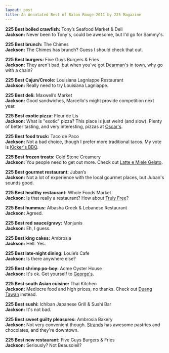 ```yaml
---
layout: post
title: An Annotated Best of Baton Rouge 2011 by 225 Magazine
---
```

**225 Best boiled crawfish:** Tony’s Seafood Market & Deli  
**Jackson:** Never been to Tony's, could be awesome, but I'd go for Sammy's.

**225 Best brunch:** The Chimes  
**Jackson:** The Chimes has brunch? Guess I should check that out.

**225 Best burgers:** Five Guys Burgers & Fries  
**Jackson:** They aren't bad, but when you've got [Dearman's](http://www.yelp.com/biz/dearmans-diner-and-soda-fountain-baton-rouge) in town, why go with a chain?

**225 Best Cajun/Creole:** Louisiana Lagniappe Restaurant  
**Jackson:** Really need to try Louisiana Lagniappe.

**225 Best deli:** Maxwell’s Market  
**Jackson:** Good sandwiches, Marcello's might provide competition next year.

**225 Best exotic pizza:** Fleur de Lis  
**Jackson:** What is "exotic" pizza? This place is just weird (and slow). Plenty of better tasting, and very interesting, pizzas at [Oscar's](icecreamandpizzajoint.com).

**225 Best food truck:** Taco de Paco  
**Jackson:** Not a bad choice, though I prefer more traditional tacos. My vote is [Kicker's BBQ](http://www.facebook.com/KickersBBQ).

**225 Best frozen treats:** Cold Stone Creamery  
**Jackson:** You people need to get out more. Check out [Latte e Miele Gelato](http://www.facebook.com/pages/Latte-e-Miele-Gelato/196934697792).

**225 Best gourmet restaurant:** Juban’s  
**Jackson:** Not a lot of experience with the local gourmet places, but Juban's sounds good.

**225 Best healthy restaurant:** Whole Foods Market  
**Jackson:** Is that really a restaurant? How about [Truly Free](http://www.225batonrouge.com/news/2011/jun/01/truly-free/)?

**225 Best hummus:** Albasha Greek & Lebanese Restaurant  
**Jackson:** Agreed.

**225 Best red sauce/gravy:** Monjunis  
**Jackson:** Eh, I guess.

**225 Best king cakes:** Ambrosia  
**Jackson:** Hell. Yes.

**225 Best late-night dining:** Louie’s Cafe  
**Jackson:** Is there anywhere else?

**225 Best shrimp po-boy:** Acme Oyster House  
**Jackson:** It's ok. Get yourself to [George's](http://www.georgesbr.com/).

**225 Best south Asian cuisine:** Thai Kitchen  
**Jackson:** Mediocre food and high prices, no thanks. Check out [Duang Tawan](http://www.yelp.com/biz/duang-tawan-baton-rouge) instead.

**225 Best sushi:** Ichiban Japanese Grill & Sushi Bar  
**Jackson:** It's not bad.

**225 Best sweet guilty pleasures:** Ambrosia Bakery  
**Jackson:** Not very convenient though. [Strands](http://www.strandscafe.com/) has awesome pastries and chocolates, and they're downtown.

**225 Best new restaurant:** Five Guys Burgers & Fries  
**Jackson:** Seriously? Not Beausoleil?
